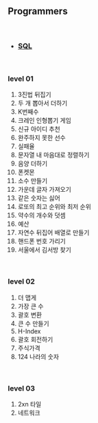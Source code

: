 ## Programmers

<br>

- ### [SQL](./DB_practice)
<br>

### level 01

<ol>
  <li>3진법 뒤집기</li>
  <li>두 개 뽑아서 더하기</li>
  <li>K번째수</li>
  <li>크레인 인형뽑기 게임</li>
  <li>신규 아이디 추천</li>
  <li>완주하지 못한 선수</li>
  <li>실패율</li>
  <li>문자열 내 마음대로 정렬하기</li>
  <li>음양 더하기</li>
  <li>폰켓몬</li>
  <li>소수 만들기</li>
  <li>가운데 글자 가져오기</li>
  <li>같은 숫자는 싫어</li>
  <li>로또의 최고 순위와 최저 순위</li>
  <li>약수의 개수와 덧셈</li>
  <li>예산</li>
  <li>자연수 뒤집어 배열로 만들기</li>
  <li>핸드폰 번호 가리기</li>
  <li>서울에서 김서방 찾기</li>
</ol>
<br/>

### level 02

<ol> 
  <li>더 맵게</li>
  <li>가장 큰 수</li>
  <li>괄호 변환</li>
  <li>큰 수 만들기</li>
  <li>H-Index</li>
  <li>괄호 회전하기</li>
  <li>주식가격</li>
  <li>124 나라의 숫자</li>
</ol>
<br/>

### level 03

<ol>
  <li>2xn 타일</li>
  <li>네트워크</li>
</ol>
